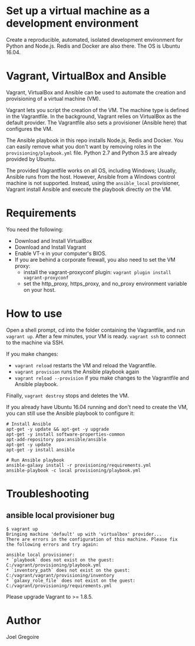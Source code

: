 # Set up a virtual machine as a development environment

Create a reproducible, automated, isolated development environment for Python and Node.js. Redis and Docker are also there. The OS is Ubuntu 16.04.

# Vagrant, VirtualBox and Ansible
 
Vagrant, VirtualBox and Ansible can be used to automate the creation and provisioning of a virtual machine (VM).

Vagrant lets you script the creation of the VM. The machine type is defined in the Vagrantfile. In the background, Vagrant relies on VirtualBox as the default provider. The Vagrantfile also sets a provisioner (Ansible here) that configures the VM.

The Ansible playbook in this repo installs Node.js, Redis and Docker. You can easily remove what you don't want by removing roles in the `provisioning/playbook.yml` file. Python 2.7 and Python 3.5 are already provided by Ubuntu.

The provided Vagrantfile works on all OS, including Windows; Usually, Ansible runs from the host. However, Ansible from a Windows control machine is not supported. Instead, using the `ansible_local` provisioner, Vagrant install Ansible and execute the playbook directly _on_ the VM. 

# Requirements

You need the following:

- Download and Install VirtualBox
- Download and Install Vagrant
- Enable VT-x in your computer's BIOS.
- If you are behind a corporate firewall, you also need to set the VM proxy:
    - install the vagrant-proxyconf plugin: `vagrant plugin install vagrant-proxyconf`
    - set the http_proxy, https_proxy, and no_proxy environment variable on your host.

# How to use

Open a shell prompt, cd into the folder containing the Vagrantfile, and run `vagrant up`. After a few minutes, your VM is ready. `vagrant ssh` to connect to the machine via SSH. 

If you make changes:

- `vagrant reload` restarts the VM and reload the Vagrantfile.
- `vagrant provision` runs the Ansible playbook again
- `vagrant reload --provision` if you make changes to the Vagrantfile and Ansible playbook.

Finally, `vagrant destroy` stops and deletes the VM.

If you already have Ubuntu 16.04 running and don't need to create the VM, you can still use the Ansible playbook to configure it:

```
# Install Ansible
apt-get -y update && apt-get -y upgrade
apt-get -y install software-properties-common
apt-add-repository ppa:ansible/ansible
apt-get -y update
apt-get -y install ansible

# Run Ansible playbook
ansible-galaxy install -r provisioning/requirements.yml
ansible-playbook -c local provisioning/playbook.yml
```

# Troubleshooting

## ansible local provisioner bug

```
$ vagrant up
Bringing machine 'default' up with 'virtualbox' provider...
There are errors in the configuration of this machine. Please fix
the following errors and try again:

ansible local provisioner:
* `playbook` does not exist on the guest: C:/vagrant/provisioning/playbook.yml
* `inventory_path` does not exist on the guest: C:/vagrant/vagrant/provisioning/inventory
* `galaxy_role_file` does not exist on the guest: C:/vagrant/provisioning/requirements.yml
```

Please upgrade Vagrant to >= 1.8.5. [](https://github.com/mitchellh/vagrant/issues/6740)

# Author

Joel Gregoire
